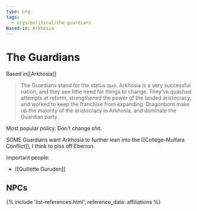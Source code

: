 ```yaml
---
type: org
tags:
  - orgs/political/the-guardians
Based-in: Arkhosia
---
```


# The Guardians

<span class="dataview inline-field"><span class="inline-field-key">Based in</span><span class="inline-field-value">[[Arkhosia]]</span></span>

> The Guardians stand for the status quo. Arkhosia is a very successful nation, and they see little need for things to change. They've quashed attempts at reform, strengthened the power of the landed aristocracy, and worked to keep the franchise from expanding. Dragonborn make up the majority of the aristocracy in Arkhosia, and dominate the Guardian party.

Most popular policy: Don't change shit.

SOME Guardians want Arkhosia to further lean into the [[College-Mulfara Conflict]], I think to piss off Eberron.

Important people:
- [[Quillette Guruden]]

## NPCs
{% include 'list-references.html', reference_data: affiliations %}